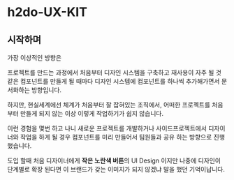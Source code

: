 # h2do-UX-KIT

## 시작하며

가장 이상적인 방향은

프로젝트를 만드는 과정에서 처음부터 디자인 시스템을 구축하고 재사용이 자주 될 것 같은 컴포넌트를 만들게 될 때마다 디자인 시스템에 컴포넌트를 하나씩 추가해가면서 문서화하는 방향입니다.

하지만, 현실세계에선 체계가 처음부터 잘 잡혀있는 조직에서, 어떠한 프로젝트를 처음부터 만들게 되지 않는 이상 이렇게 작업하기가 쉽지 않습니다.

이런 경험을 몇번 하고 나니 새로운 프로젝트를 개발하거나 사이드프로젝트에서 디자이너와 작업을 하게 될 경우 컴포넌트를 미리 만들어서 팀원들과 공유 하는 방향으로 진행했습니다.

도입 할때 처음 디자이너에게 **작은 노란색 버튼**의 UI Design 이지만 나중에 디자인이 단계별로 확장 된다면 이 브랜드가 갖는 이미지가 되지 않겠냐 말을 했던 기억이납니다.




